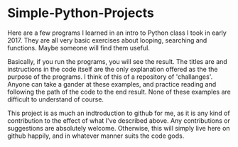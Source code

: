 # Simple-Python-Projects
  Here are a few programs I learned in an intro to Python class I took in early 2017. They are all very basic exercises about looping, searching and functions. Maybe someone will find them useful.

  Basically, if you run the programs, you will see the result. The titles are and instructions in the code itself
are the only explanation offered as the the purpose of the programs. I think of this of a repository of 'challanges'.
Anyone can take a gander at these examples, and practice reading and following the path of the code to the end result.
None of these examples are difficult to understand of course.

  This project is as much an indtroduction to github for me, as it is any kind of contribution to the effect of what
I've described above. Any contributions or suggestions are absolutely welcome. Otherwise, this will simply live here
on github happily, and in whatever manner suits the code gods.
